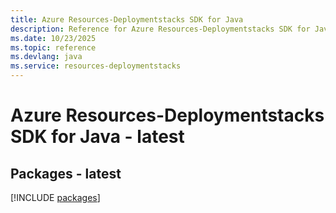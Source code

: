 ```yaml
---
title: Azure Resources-Deploymentstacks SDK for Java
description: Reference for Azure Resources-Deploymentstacks SDK for Java
ms.date: 10/23/2025
ms.topic: reference
ms.devlang: java
ms.service: resources-deploymentstacks
---
```

# Azure Resources-Deploymentstacks SDK for Java - latest
## Packages - latest
[!INCLUDE [packages](resources-deploymentstacks-index.md)]